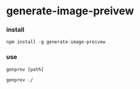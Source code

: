 # generate-image-preivew


### install 

```
npm install -g generate-image-preivew
```

### use

`genprev [path]`


```
genprev ./

```

